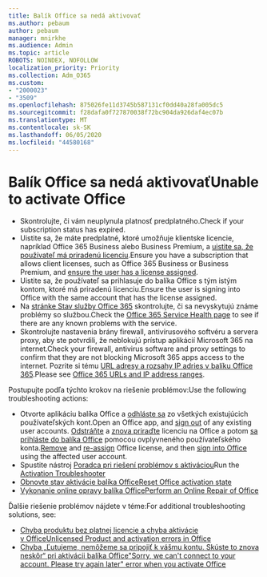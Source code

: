```yaml
---
title: Balík Office sa nedá aktivovať
ms.author: pebaum
author: pebaum
manager: mnirkhe
ms.audience: Admin
ms.topic: article
ROBOTS: NOINDEX, NOFOLLOW
localization_priority: Priority
ms.collection: Adm_O365
ms.custom:
- "2000023"
- "3509"
ms.openlocfilehash: 875026fe11d3745b587131cf0dd40a28fa005dc5
ms.sourcegitcommit: f28dafa0f727870038f72bc904da926daf4ec07b
ms.translationtype: MT
ms.contentlocale: sk-SK
ms.lasthandoff: 06/05/2020
ms.locfileid: "44580168"
---
```

# <a name="unable-to-activate-office"></a><span data-ttu-id="54ae7-102">Balík Office sa nedá aktivovať</span><span class="sxs-lookup"><span data-stu-id="54ae7-102">Unable to activate Office</span></span>

- <span data-ttu-id="54ae7-103">Skontrolujte, či vám neuplynula platnosť predplatného.</span><span class="sxs-lookup"><span data-stu-id="54ae7-103">Check if your subscription status has expired.</span></span>
- <span data-ttu-id="54ae7-104">Uistite sa, že máte predplatné, ktoré umožňuje klientske licencie, napríklad Office 365 Business alebo Business Premium, a [uistite sa, že používateľ má priradenú licenciu](https://docs.microsoft.com/microsoft-365/admin/subscriptions-and-billing/assign-licenses-to-users).</span><span class="sxs-lookup"><span data-stu-id="54ae7-104">Ensure you have a subscription that allows client licenses, such as Office 365 Business or Business Premium, and [ensure the user has a license assigned](https://docs.microsoft.com/microsoft-365/admin/subscriptions-and-billing/assign-licenses-to-users).</span></span>
- <span data-ttu-id="54ae7-105">Uistite sa, že používateľ sa prihlasuje do balíka Office s tým istým kontom, ktoré má priradenú licenciu.</span><span class="sxs-lookup"><span data-stu-id="54ae7-105">Ensure the user is signing into Office with the same account that has the license assigned.</span></span>
- <span data-ttu-id="54ae7-106">Na [stránke Stav služby Office 365](https://docs.microsoft.com/office365/enterprise/view-service-health) skontrolujte, či sa nevyskytujú známe problémy so službou.</span><span class="sxs-lookup"><span data-stu-id="54ae7-106">Check the [Office 365 Service Health page](https://docs.microsoft.com/office365/enterprise/view-service-health) to see if there are any known problems with the service.</span></span>
- <span data-ttu-id="54ae7-107">Skontrolujte nastavenia brány firewall, antivírusového softvéru a servera proxy, aby ste potvrdili, že neblokujú prístup aplikácií Microsoft 365 na internet.</span><span class="sxs-lookup"><span data-stu-id="54ae7-107">Check your firewall, antivirus software and proxy settings to confirm that they are not blocking Microsoft 365 apps access to the internet.</span></span> <span data-ttu-id="54ae7-108">Pozrite si tému [URL adresy a rozsahy IP adries v balíku Office 365](https://docs.microsoft.com/office365/enterprise/urls-and-ip-address-ranges "URL adresy a rozsahy IP adries v Office 365").</span><span class="sxs-lookup"><span data-stu-id="54ae7-108">Please see [Office 365 URLs and IP address ranges](https://docs.microsoft.com/office365/enterprise/urls-and-ip-address-ranges "Office 365 URLs and IP address ranges").</span></span>

<span data-ttu-id="54ae7-109">Postupujte podľa týchto krokov na riešenie problémov:</span><span class="sxs-lookup"><span data-stu-id="54ae7-109">Use the following troubleshooting actions:</span></span>

- <span data-ttu-id="54ae7-110">Otvorte aplikáciu balíka Office a [odhláste sa](https://support.office.com/article/5a20dc11-47e9-4b6f-945d-478cb6d92071) zo všetkých existujúcich používateľských kont.</span><span class="sxs-lookup"><span data-stu-id="54ae7-110">Open an Office app, and [sign out](https://support.office.com/article/5a20dc11-47e9-4b6f-945d-478cb6d92071) of any existing user accounts.</span></span> <span data-ttu-id="54ae7-111">[Odstráňte](https://docs.microsoft.com/microsoft-365/admin/manage/remove-licenses-from-users) a [znova priraďte](https://docs.microsoft.com/microsoft-365/admin/manage/assign-licenses-to-users) licenciu na Office a potom [sa prihláste do balíka Office](https://support.office.com/article/628ea040-f265-49de-b986-be09c3ebf8a9) pomocou ovplyvneného používateľského konta.</span><span class="sxs-lookup"><span data-stu-id="54ae7-111">[Remove](https://docs.microsoft.com/microsoft-365/admin/manage/remove-licenses-from-users) and [re-assign](https://docs.microsoft.com/microsoft-365/admin/manage/assign-licenses-to-users) Office license, and then [sign into Office](https://support.office.com/article/628ea040-f265-49de-b986-be09c3ebf8a9) using the affected user account.</span></span>
- <span data-ttu-id="54ae7-112">Spustite nástroj [Poradca pri riešení problémov s aktiváciou](https://aka.ms/SARA-OfficeActivation-Alchemy)</span><span class="sxs-lookup"><span data-stu-id="54ae7-112">Run the [Activation Troubleshooter](https://aka.ms/SARA-OfficeActivation-Alchemy)</span></span>
- [<span data-ttu-id="54ae7-113">Obnovte stav aktivácie balíka Office</span><span class="sxs-lookup"><span data-stu-id="54ae7-113">Reset Office activation state</span></span>](https://docs.microsoft.com/office365/troubleshoot/activation/reset-office-365-proplus-activation-state "Obnovenie stavu aktivácie balíka Office")
- [<span data-ttu-id="54ae7-114">Vykonanie online opravy balíka Office</span><span class="sxs-lookup"><span data-stu-id="54ae7-114">Perform an Online Repair of Office</span></span>](https://support.office.com/Article/7821d4b6-7c1d-4205-aa0e-a6b40c5bb88b?wt.mc_id=Alchemy_ClientDIA)

<span data-ttu-id="54ae7-115">Ďalšie riešenie problémov nájdete v téme:</span><span class="sxs-lookup"><span data-stu-id="54ae7-115">For additional troubleshooting solutions, see:</span></span>  

- [<span data-ttu-id="54ae7-116">Chyba produktu bez platnej licencie a chyba aktivácie v Office</span><span class="sxs-lookup"><span data-stu-id="54ae7-116">Unlicensed Product and activation errors in Office</span></span>](https://support.office.com/Article/0d23d3c0-c19c-4b2f-9845-5344fedc4380?wt.mc_id=Alchemy_ClientDIA)
- [<span data-ttu-id="54ae7-117">Chyba „Ľutujeme, nemôžeme sa pripojiť k vášmu kontu. Skúste to znova neskôr“ pri aktivácii balíka Office</span><span class="sxs-lookup"><span data-stu-id="54ae7-117">"Sorry, we can't connect to your account. Please try again later" error when you activate Office</span></span>](https://docs.microsoft.com/office/troubleshoot/activation-installation/issue-when-activate-office-from-office-365)